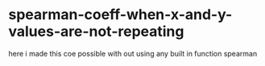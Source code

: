 # spearman-coeff-when-x-and-y-values-are-not-repeating

here i made this coe possible with out using any built in function spearman 
